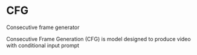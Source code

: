 # CFG
Consecutive frame generator

Consecutive Frame Generation (CFG) is model designed to produce video with conditional input prompt
